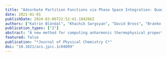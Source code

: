 ```yaml
---
title: "Adsorbate Partition Functions via Phase Space Integration: Quantifying the Effect of Translational Anharmonicity on Thermodynamic Properties"
date: 2021-01-01
publishDate: 2024-03-06T22:52:41.184266Z
authors: ["Katrín Blöndal", "Khachik Sargsyan", "David Bross", "Branko Ruscic", "C. Franklin Goldsmith"]
publication_types: ["2"]
abstract: "A new method for computing anharmonic thermophysical properties for adsorbates on metal surfaces is presented. Classical Monte Carlo phase space integration is performed to calculate the partition function for the motion of a hydrogen atom on Cu(111). A minima-preserving neural network potential energy surface is used within the integration routine. Two different sampling schema for generating the training data are presented, and two different density functionals are used. The results are benchmarked against direct state counting results by using discrete variable representation. The phase space integration results are in excellent quantitative agreement with the benchmark results. Additionally, both the discrete variable representation and the phase space integration results confirm that the motion of H on Cu(111) is highly anharmonic. The results were applied to calculate the free energy of dissociative adsorption of H2 and the resulting Langmuir isotherms at 400, 800, and 1200 K in a partial pressure range of 0–1 bar. It shows that the anharmonic effects lead to significantly higher predicted surface site fractions of hydrogen."
featured: false
publication: "*Journal of Physical Chemistry C*"
doi: "10.1021/acs.jpcc.1c04009"
---
```


